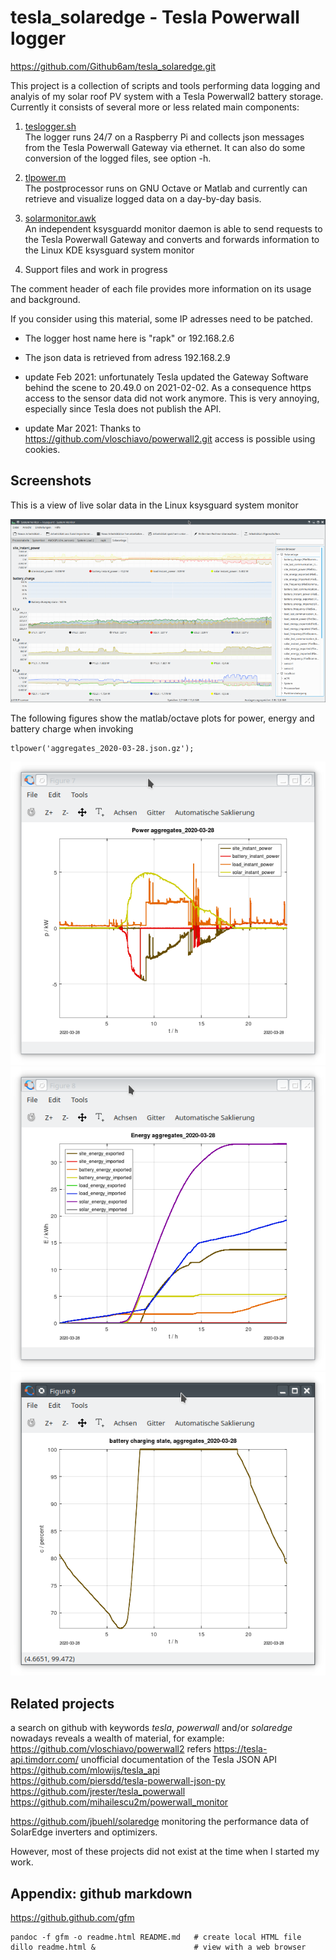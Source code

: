 # tesla_solaredge - Tesla Powerwall logger

https://github.com/Github6am/tesla_solaredge.git

This project is a collection of scripts and tools performing 
data logging and analyis of my solar roof PV system with a
Tesla Powerwall2 battery storage.  
Currently it consists of several more or less related main components:

1. [teslogger.sh](teslogger.sh)  
   The logger runs 24/7 on a Raspberry Pi and collects json messages
   from the Tesla Powerwall Gateway via ethernet.
   It can also do some conversion of the logged files, see option -h.

2. [tlpower.m](tlpower.m)  
   The postprocessor runs on GNU Octave or Matlab and currently can 
   retrieve and visualize logged data on a day-by-day basis.

3. [solarmonitor.awk](solarmonitor.awk)  
   An independent ksysguardd monitor daemon is able to send requests 
   to the Tesla Powerwall Gateway and converts and forwards 
   information to the Linux KDE ksysguard system monitor

4. Support files and work in progress


The comment header of each file provides more information on its usage and background.

If you consider using this material, some IP adresses need to be patched.  
* The logger host name here is "rapk" or 192.168.2.6  
* The json data is retrieved from adress 192.168.2.9  

* update Feb 2021: unfortunately Tesla updated the Gateway Software
  behind the scene to 20.49.0 on 2021-02-02. 
  As a consequence https access to the sensor data did not work anymore.
  This is very annoying, especially since Tesla does not publish the API.

* update Mar 2021: Thanks to https://github.com/vloschiavo/powerwall2.git
  access is possible using cookies.


## Screenshots

This is a view of live solar data in the Linux ksysguard system monitor

  ![](doc/ksysguard_screenshot.png)

The following figures show the matlab/octave plots for 
power, energy and battery charge when invoking

    tlpower('aggregates_2020-03-28.json.gz');

  ![](doc/Screenshot_p.png)
  ![](doc/Screenshot_e.png)
  ![](doc/Screenshot_c.png)


## Related projects
a search on github with keywords *tesla*, *powerwall* and/or *solaredge*
nowadays reveals a wealth of material, for example:  
https://github.com/vloschiavo/powerwall2  refers https://tesla-api.timdorr.com/ unofficial documentation of the Tesla JSON API  
https://github.com/mlowijs/tesla_api  
https://github.com/piersdd/tesla-powerwall-json-py  
https://github.com/jrester/tesla_powerwall  
https://github.com/mihailescu2m/powerwall_monitor  

https://github.com/jbuehl/solaredge  monitoring the performance data of SolarEdge inverters and optimizers.  

However, most of these projects did not exist at the time when I started my work.


## Appendix: github markdown

https://github.github.com/gfm

    pandoc -f gfm -o readme.html README.md   # create local HTML file
    dillo readme.html &                      # view with a web browser

